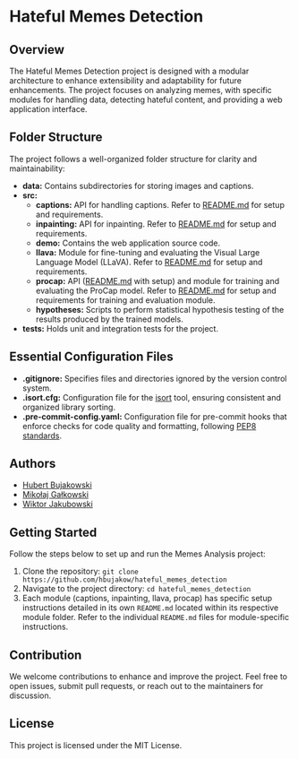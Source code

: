 # Hateful Memes Detection

## Overview

The Hateful Memes Detection project is designed with a modular architecture to enhance extensibility and adaptability for future enhancements. The project focuses on analyzing memes, with specific modules for handling data, detecting hateful content, and providing a web application interface.

## Folder Structure

The project follows a well-organized folder structure for clarity and maintainability:

- **data:** Contains subdirectories for storing images and captions.
- **src:**
  - **captions:** API for handling captions. Refer to [README.md](src/captions/README.md) for setup and requirements.
  - **inpainting:** API for inpainting. Refer to [README.md](src/inpainting/api/README.md) for setup and requirements.
  - **demo:** Contains the web application source code.
  - **llava:** Module for fine-tuning and evaluating the Visual Large Language Model (LLaVA). Refer to [README.md](src/llava/README.md) for setup and requirements.
  - **procap:** API ([README.md](src/procap/api/README.md) with setup) and module for training and evaluating the ProCap model. Refer to [README.md](src/procap/architecture/README.md) for setup and requirements for training and evaluation module.
  - **hypotheses:** Scripts to perform statistical hypothesis testing of the results produced by the trained models.
- **tests:** Holds unit and integration tests for the project.

## Essential Configuration Files

- **.gitignore:** Specifies files and directories ignored by the version control system.
- **.isort.cfg:** Configuration file for the [isort](https://pycqa.github.io/isort/) tool, ensuring consistent and organized library sorting.
- **.pre-commit-config.yaml:** Configuration file for pre-commit hooks that enforce checks for code quality and formatting, following [PEP8 standards](https://peps.python.org/pep-0008/).

## Authors

- [Hubert Bujakowski](https://github.com/hbujakow)
- [Mikołaj Gałkowski](https://github.com/galkowskim)
- [Wiktor Jakubowski](https://github.com/WJakubowsk)

## Getting Started

Follow the steps below to set up and run the Memes Analysis project:

1. Clone the repository: `git clone https://github.com/hbujakow/hateful_memes_detection`
2. Navigate to the project directory: `cd hateful_memes_detection`
3. Each module (captions, inpainting, llava, procap) has specific setup instructions detailed in its own `README.md` located within its respective module folder. Refer to the individual `README.md` files for module-specific instructions.

## Contribution

We welcome contributions to enhance and improve the project. Feel free to open issues, submit pull requests, or reach out to the maintainers for discussion.

## License

This project is licensed under the MIT License.
